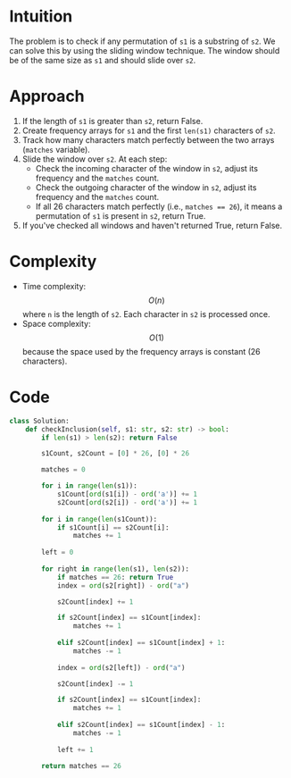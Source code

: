 # Intuition
The problem is to check if any permutation of `s1` is a substring of `s2`. We can solve this by using the sliding window technique. The window should be of the same size as `s1` and should slide over `s2`.

# Approach
1. If the length of `s1` is greater than `s2`, return False.
2. Create frequency arrays for `s1` and the first `len(s1)` characters of `s2`.
3. Track how many characters match perfectly between the two arrays (`matches` variable).
4. Slide the window over `s2`. At each step:
    - Check the incoming character of the window in `s2`, adjust its frequency and the `matches` count.
    - Check the outgoing character of the window in `s2`, adjust its frequency and the `matches` count.
    - If all 26 characters match perfectly (i.e., `matches == 26`), it means a permutation of `s1` is present in `s2`, return True.
5. If you've checked all windows and haven't returned True, return False.

# Complexity
- Time complexity: $$O(n)$$ where `n` is the length of `s2`. Each character in `s2` is processed once.
- Space complexity: $$O(1)$$ because the space used by the frequency arrays is constant (26 characters).

# Code
```python
class Solution:
    def checkInclusion(self, s1: str, s2: str) -> bool:
        if len(s1) > len(s2): return False

        s1Count, s2Count = [0] * 26, [0] * 26

        matches = 0

        for i in range(len(s1)):
            s1Count[ord(s1[i]) - ord('a')] += 1
            s2Count[ord(s2[i]) - ord('a')] += 1
        
        for i in range(len(s1Count)):
            if s1Count[i] == s2Count[i]:
                matches += 1
        
        left = 0
        
        for right in range(len(s1), len(s2)):
            if matches == 26: return True
            index = ord(s2[right]) - ord("a")

            s2Count[index] += 1

            if s2Count[index] == s1Count[index]:
                matches += 1
            
            elif s2Count[index] == s1Count[index] + 1:
                matches -= 1
            
            index = ord(s2[left]) - ord("a")

            s2Count[index] -= 1

            if s2Count[index] == s1Count[index]:
                matches += 1
            
            elif s2Count[index] == s1Count[index] - 1:
                matches -= 1
            
            left += 1
        
        return matches == 26
